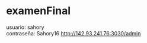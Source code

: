 # examenFinal
usuario: sahory                                        
contraseña: Sahory16
http://142.93.241.76:3030/admin
